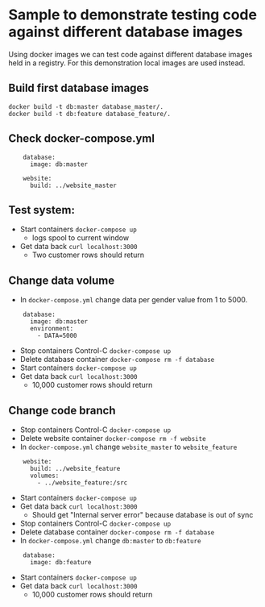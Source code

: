 # Sample to demonstrate testing code against different database images

Using docker images we can test code against different database images held in a registry. For this demonstration local images are used instead.

## Build first database images

```
docker build -t db:master database_master/.
docker build -t db:feature database_feature/.
```

## Check docker-compose.yml

```
    database:
      image: db:master

    website:
      build: ../website_master
```

## Test system:

- Start containers `docker-compose up`
    - logs spool to current window
- Get data back `curl localhost:3000` 
    - Two customer rows should return

## Change data volume

- In `docker-compose.yml` change data per gender value from 1 to 5000.
```
    database:
      image: db:master
      environment:
        - DATA=5000
```
- Stop containers Control-C `docker-compose up`
- Delete database container `docker-compose rm -f database`
- Start containers `docker-compose up`
- Get data back `curl localhost:3000` 
    - 10,000 customer rows should return

## Change code branch

- Stop containers Control-C `docker-compose up`
- Delete website container `docker-compose rm -f website`
- In `docker-compose.yml` change `website_master` to `website_feature`
```
    website:
      build: ../website_feature
      volumes:
        - ../website_feature:/src
```
- Start containers `docker-compose up`
- Get data back `curl localhost:3000` 
    - Should get "Internal server error" because database is out of sync
- Stop containers Control-C `docker-compose up`
- Delete database container `docker-compose rm -f database`
- In `docker-compose.yml` change `db:master` to `db:feature`
```
    database:
      image: db:feature
```
- Start containers `docker-compose up`
- Get data back `curl localhost:3000` 
    - 10,000 customer rows should return


